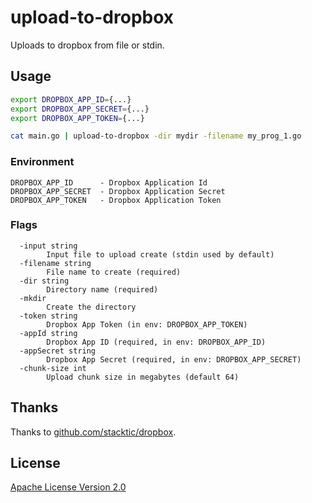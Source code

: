 # upload-to-dropbox

Uploads to dropbox from file or stdin.

## Usage

```sh
export DROPBOX_APP_ID={...}
export DROPBOX_APP_SECRET={...}
export DROPBOX_APP_TOKEN={...}

cat main.go | upload-to-dropbox -dir mydir -filename my_prog_1.go
```

### Environment

```
DROPBOX_APP_ID      - Dropbox Application Id
DROPBOX_APP_SECRET  - Dropbox Application Secret
DROPBOX_APP_TOKEN   - Dropbox Application Token
```

### Flags

```
  -input string
        Input file to upload create (stdin used by default)
  -filename string
        File name to create (required)
  -dir string
        Directory name (required)
  -mkdir
        Create the directory
  -token string
        Dropbox App Token (in env: DROPBOX_APP_TOKEN)
  -appId string
        Dropbox App ID (required, in env: DROPBOX_APP_ID)
  -appSecret string
        Dropbox App Secret (required, in env: DROPBOX_APP_SECRET)
  -chunk-size int
        Upload chunk size in megabytes (default 64)
```

## Thanks

Thanks to [github.com/stacktic/dropbox](http://github.com/stacktic/dropbox).

## License

[Apache License Version 2.0](http://www.apache.org/licenses/)
